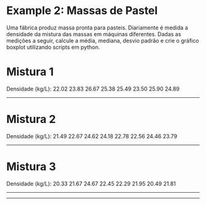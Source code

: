 
# Example 2: Massas de Pastel

 Uma fábrica produz massa pronta para pasteis. Diariamente é medida a densidade da mistura das massas 
 em máquinas diferentes. Dadas as medições a seguir, calcule a média, mediana, desvio padrão e crie o 
 gráfico boxplot utilizando scripts em python.



# Mistura 1

Densidade (kg/L):     22.02      23.83     26.67      25.38      25.49      23.50      25.90     24.89

---

# Mistura 2

Densidade (kg/L):     21.49      22.67      24.62      24.18      22.78      22.56      24.46     23.79

---

# Mistura 3

Densidade (kg/L):     20.33      21.67      24.67      22.45      22.29      21.95      20.49     21.81    

---



---
